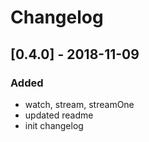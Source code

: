 # Changelog

## [0.4.0] - 2018-11-09
### Added
- watch, stream, streamOne
- updated readme
- init changelog
